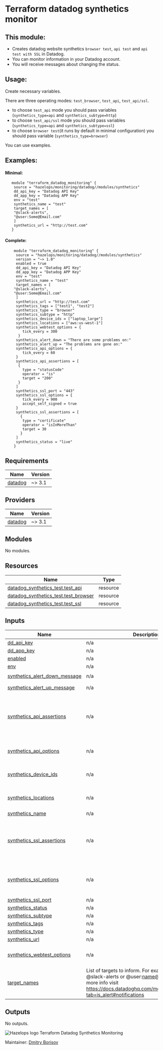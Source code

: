 # Terraform datadog synthetics monitor

## This module:
- Creates datadog website synthetics `browser test`, `api test` and `api test with SSL` in Datadog. 
- You can monitor information in your Datadog account.
- You will receive messages about changing the status.


## Usage:

  Create necessary variables.

  There are three operating modes: `test_browser`, `test_api`, `test_api/ssl`. 
 - to choose `test_api` mode you should pass variables (`synthetics_type=api` and `synthetics_subtype=http`)
 - to choose `test_api/ssl` mode you should pass variables (`synthetics_type=api` and `synthetics_subtype=ssl`)
 - to choose `browser test`(it runs by default in minimal configuration) you should pass variable (`synthetics_type=browser`)
  
  You can use examples.

## Examples:

#### Minimal:
```hcl
   module "terraform_datadog_monitoring" {
    source = "hazelops/monitoring/datadog//modules/synthetics"
    dd_api_key = "Datadog API Key"
    dd_app_key = "Datadog APP Key"
    env = "test"
    synthetics_name = "test"
    target_names = [
    "@slack-alerts",
    "@user:Some@Email.com"
    ] 
    synthetics_url = "http://test.com"
   }
```

#### Complete:
```hcl
    module "terraform_datadog_monitoring" {
     source = "hazelops/monitoring/datadog//modules/synthetics"
     version = "~> 1.0"
     enabled = true
     dd_api_key = "Datadog API Key"
     dd_app_key = "Datadog APP Key"
     env = "test"
     synthetics_name = "test"
     target_names = [
    "@slack-alerts",
    "@user:Some@Email.com"
     ]
     synthetics_url = "http://test.com"
     synthetics_tags = ["test1", "test2"]
     synthetics_type = "browser"
     synthetics_subtype = "http"
     synthetics_device_ids = ["laptop_large"]
     synthetics_locations = ["aws:us-west-1"]
     synthetics_webtest_options = {
        tick_every = 300
      }
     synthetics_alert_down = "There are some problems on:"
     synthetics_alert_up = "The problems are gone on:"
     synthetics_api_options = {
        tick_every = 60
     }
     synthetics_api_assertions = [
      {
        type = "statusCode"
        operator = "is"
        target = "200"
      }
     ]
     synthetics_ssl_port = "443"
     synthetics_ssl_options = {
        tick_every = 900
        accept_self_signed = true
     }
     synthetics_ssl_assertions = [
       {
        type = "certificate"
        operator = "isInMoreThan"
        target = 30
       }
     ]
     synthetics_status = "live"
    }
```
<!-- BEGINNING OF GENERATED BY TERRAFORM-DOCS -->

## Requirements

| Name | Version |
|------|---------|
| <a name="requirement_datadog"></a> [datadog](#requirement\_datadog) | ~> 3.1 |

## Providers

| Name | Version |
|------|---------|
| <a name="provider_datadog"></a> [datadog](#provider\_datadog) | ~> 3.1 |

## Modules

No modules.

## Resources

| Name | Type |
|------|------|
| [datadog_synthetics_test.test_api](https://registry.terraform.io/providers/DataDog/datadog/latest/docs/resources/synthetics_test) | resource |
| [datadog_synthetics_test.test_browser](https://registry.terraform.io/providers/DataDog/datadog/latest/docs/resources/synthetics_test) | resource |
| [datadog_synthetics_test.test_ssl](https://registry.terraform.io/providers/DataDog/datadog/latest/docs/resources/synthetics_test) | resource |

## Inputs

| Name | Description | Type | Default | Required |
|------|-------------|------|---------|:--------:|
| <a name="input_dd_api_key"></a> [dd\_api\_key](#input\_dd\_api\_key) | n/a | `any` | n/a | yes |
| <a name="input_dd_app_key"></a> [dd\_app\_key](#input\_dd\_app\_key) | n/a | `any` | n/a | yes |
| <a name="input_enabled"></a> [enabled](#input\_enabled) | n/a | `bool` | `true` | no |
| <a name="input_env"></a> [env](#input\_env) | n/a | `any` | n/a | yes |
| <a name="input_synthetics_alert_down_message"></a> [synthetics\_alert\_down\_message](#input\_synthetics\_alert\_down\_message) | n/a | `string` | `"There are some problems on:"` | no |
| <a name="input_synthetics_alert_up_message"></a> [synthetics\_alert\_up\_message](#input\_synthetics\_alert\_up\_message) | n/a | `string` | `"The problems are gone on:"` | no |
| <a name="input_synthetics_api_assertions"></a> [synthetics\_api\_assertions](#input\_synthetics\_api\_assertions) | n/a | `list` | <pre>[<br>  {<br>    "operator": "is",<br>    "target": "200",<br>    "type": "statusCode"<br>  }<br>]</pre> | no |
| <a name="input_synthetics_api_options"></a> [synthetics\_api\_options](#input\_synthetics\_api\_options) | n/a | `map` | <pre>{<br>  "tick_every": 60<br>}</pre> | no |
| <a name="input_synthetics_device_ids"></a> [synthetics\_device\_ids](#input\_synthetics\_device\_ids) | n/a | `list` | <pre>[<br>  "laptop_large"<br>]</pre> | no |
| <a name="input_synthetics_locations"></a> [synthetics\_locations](#input\_synthetics\_locations) | n/a | `list` | <pre>[<br>  "aws:us-west-1"<br>]</pre> | no |
| <a name="input_synthetics_name"></a> [synthetics\_name](#input\_synthetics\_name) | n/a | `any` | n/a | yes |
| <a name="input_synthetics_ssl_assertions"></a> [synthetics\_ssl\_assertions](#input\_synthetics\_ssl\_assertions) | n/a | `list` | <pre>[<br>  {<br>    "operator": "isInMoreThan",<br>    "target": 30,<br>    "type": "certificate"<br>  }<br>]</pre> | no |
| <a name="input_synthetics_ssl_options"></a> [synthetics\_ssl\_options](#input\_synthetics\_ssl\_options) | n/a | `map` | <pre>{<br>  "accept_self_signed": true,<br>  "tick_every": 900<br>}</pre> | no |
| <a name="input_synthetics_ssl_port"></a> [synthetics\_ssl\_port](#input\_synthetics\_ssl\_port) | n/a | `string` | `"443"` | no |
| <a name="input_synthetics_status"></a> [synthetics\_status](#input\_synthetics\_status) | n/a | `string` | `"live"` | no |
| <a name="input_synthetics_subtype"></a> [synthetics\_subtype](#input\_synthetics\_subtype) | n/a | `string` | `"http"` | no |
| <a name="input_synthetics_tags"></a> [synthetics\_tags](#input\_synthetics\_tags) | n/a | `list` | `[]` | no |
| <a name="input_synthetics_type"></a> [synthetics\_type](#input\_synthetics\_type) | n/a | `string` | `"browser"` | no |
| <a name="input_synthetics_url"></a> [synthetics\_url](#input\_synthetics\_url) | n/a | `any` | n/a | yes |
| <a name="input_synthetics_webtest_options"></a> [synthetics\_webtest\_options](#input\_synthetics\_webtest\_options) | n/a | `map` | <pre>{<br>  "tick_every": 300<br>}</pre> | no |
| <a name="input_target_names"></a> [target\_names](#input\_target\_names) | List of targets to inform. For example it could be @slack-alerts or @user:name@somemail.com. For more info visit https://docs.datadoghq.com/monitors/notifications/?tab=is_alert#notifications | `list` | n/a | yes |

## Outputs

No outputs.

<!-- END OF GENERATED BY TERRAFORM-DOCS -->


![Hazelops logo](https://avatars0.githubusercontent.com/u/63737915?s=25&v=4) Terraform Datadog Synthetics Monitoring


Maintainer: [Dmitry Borisov](https://github.com/kobrikx)
